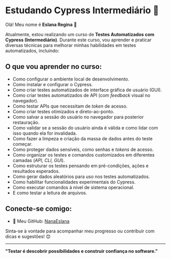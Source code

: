 # Estudando Cypress Intermediário 🚀

Olá! Meu nome é **Eslana Regina** 👋

Atualmente, estou realizando um curso de **Testes Automatizados com Cypress (Intermediário)**. Durante este curso, vou aprender e praticar diversas técnicas para melhorar minhas habilidades em testes automatizados, incluindo:

## O que vou aprender no curso:

- Como configurar o ambiente local de desenvolvimento.
- Como instalar e configurar o Cypress.
- Como criar testes automatizados de interface gráfica de usuário (GUI).
- Como criar testes automatizados de API (com _feedback_ visual no navegador).
- Como testar APIs que necessitam de _token_ de acesso.
- Como criar testes otimizados e direto-ao-ponto.
- Como salvar a sessão do usuário no navegador para posterior restauração.
- Como validar se a sessão do usuário ainda é válida e como lidar com isso quando ela for invalidada.
- Como fazer a limpeza e criação da massa de dados antes do teste começar.
- Como proteger dados sensíveis, como senhas e _tokens_ de acesso.
- Como organizar os testes e comandos customizados em diferentes camadas (_API, CLI, GUI_).
- Como estruturar os testes pensando em pré-condições, ações e resultados esperados.
- Como gerar dados aleatórios para uso nos testes automatizados.
- Como habilitar funcionalidades experimentais do Cypress.
- Como executar comandos à nível de sistema operacional.
- E como testar a leitura de arquivos.

## Conecte-se comigo:

- 🌟 Meu GitHub: [NanaEslana](https://github.com/NanaEslana)

Sinta-se à vontade para acompanhar meu progresso ou contribuir com dicas e sugestões! 😊

---
**"Testar é descobrir possibilidades e construir confiança no software."**  

